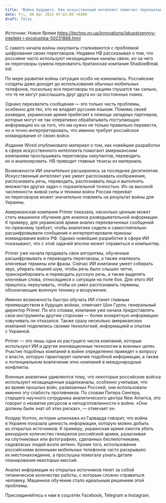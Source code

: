 ```yaml
---
title: "Война будущего. Как искусственный интеллект помогает перехватывать и прослушивать переговоры русских военных"
date: Fri, 08 Apr 2022 07:03:00 +0300
draft: false
---
```

Источник: Новое Время https://techno.nv.ua/innovations/iskusstvennyy-intellekt-i-proslushka-50231888.html


С самого начала войны оккупанты сталкиваются с проблемой шифрования своих переговоров. Недавно НВ рассказывал о том, что россияне часто используют незащищенные каналы связи, из-за чего их переговоры сумела перехватить британская компания ShadowBreak Intl.

По мере развития войны ситуация особо не изменилась. Российские солдаты даже доходят до использования обычных мобильных телефонов, поскольку все переговоры по рациям глушатся так сильно, что те не могут расслышать друг друга из-за постоянных помех.

Однако перехватить сообщения — это только часть проблемы, особенно для тех, кто не владеет русским языком. Помимо своей разведки, украинская армия прибегает к помощи западных партнеров, которые могут не так оперативно обрабатывать поступающую информацию из-за того, что им нужно не только правильно перевести, но и точно интерпретировать, что именно требует российское командование от своих войск.

Издание Wired опубликовало материал о том, как новейшие разработки в сфере искусственного интеллекта помогают американским компаниям прослушивать переговоры оккупантов, переводить их и анализировать. НВ приводит главные тезисы из материала.

Возможности ИИ значительно расширились за последнее десятилетие. Искусственный интеллект уже умеет распознавать изображения, распознавать речь, переводить, распознавать лица и выполнять множество других задач с поразительной точностью. Из-за высокой численности живой силы и техники войск России перехват их переговоров может значительно повлиять на результат войны для Украины.

Американская компания Primer показала, насколько ценным может стать машинное обучение для анализа разведывательной информации. К примеру, для украинской армии анализ перехваченных сообщений по-прежнему требует, чтобы аналитики сидели и самостоятельно расшифровывали сообщения и интерпретировали приказы командования войск РФ. Однако новейшие разработке в сфере ИИ показывают, что с этой задачей вполне может справиться и компьютер.

Primer уже начала продавать свои алгоритмы, обученные расшифровывать и переводить переговоры, а также извлекать ключевые термины или фразы. Сейчас ИИ компании умеет собирать звук, убирать лишний шум, чтобы речь было слышно четче, транскрибировать и переводить русскую речь, а также выделять ключевые слова, относящиеся к ситуации на поле боя. Для этого ИИ пришлось переучивать, чтобы он умел распознавать термины, обозначающие военную технику и вооружение.

Именно возможность быстро обучать ИИ станет главным преимуществом в будущех войнах, отмечает Шон Гурли, генеральный директор Primer. По его словам, компания уже начала предоставлять свои инструменты другим сторонам — более конкретную информацию озвучивать он отказался. Также сразу несколько американских компаний поделились своими технологией, информацией и опытом с Украиной.

Primer — это лишь одна из растущего числа компаний, которые используют ИИ и другие инновационные технологии в военных целях. Участие подобных компаний в войне определенно приведет к вопросу о власти, которую гарантирует наличие подобной информации, а также о потенциальном вовлечении этих компаний в международные конфликты.

Военные аналитики удивляются тому, что некоторые российские войска используют незащищенные радиоканалы, особенно учитывая, что во время прошлых войн, развязанных Россией, они использовали именно эту слабость противников. По словам Питера Сингера, старшего научного сотрудника аналитического центра New America, это говорит о нехватке ресурсов и неподготовленности к войне. «Они должны были знат об этих рисках», — отмечает он.

Колдер Уолтон, историк шпионажа из Гарварда говорит, что война в Украине показала ценность информации, которую можно добыть из открытых источников. К примеру, украинская армия смогла убить рекордное количество генералов российской армии, разыскивая на спутниковых или фотографиях, сделанных беспилотниками, седовласых людей возле антенн. Кроме того, использование российскими военными мобильных телефонов часто раскрывало их местонахождение, а прослушка помогала узнать детали планирования некоторых миссий.

Анализ информации из открытых источников тянет за собой титаническое количество работы, с которым сложно справиться человеку. Машинное обучение стало идеальным решением этой проблемы.

Присоединяйтесь к нам в соцсетях Facebook, Telegram и Instagram.
